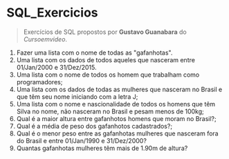 # SQL_Exercicios
> Exercícios de SQL propostos por **Gustavo Guanabara** do *Cursoemvideo*.

1. Fazer uma lista com o nome de todas as "gafanhotas".
2. Uma lista com os dados de todos aqueles que nasceram entre 01/Jan/2000 e 31/Dez/2015.
3. Uma lista com o nome de todos os homem que trabalham como programadores;
4. Uma lista com os dados de todas as mulheres que nasceram no Brasil e que têm seu nome iniciando com a letra J;
5. Uma lista com o nome e nascionalidade de todos os homens que têm Silva no nome, não nasceram no Brasil e pesam menos de 100kg;
6. Qual é a maior altura entre gafanhotos homens que moram no Brasil?;
7. Qual é a média de peso dos gafanhotos cadastrados?;
8. Qual é o menor peso entre as gafanhotas mulheres que nasceram fora do Brasil e entre 01/Jan/1990 e 31/Dez/2000?
9. Quantas gafanhotas mulheres têm mais de 1.90m de altura?
